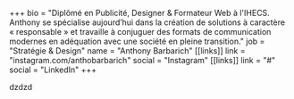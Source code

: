 +++
bio = "Diplômé en Publicité, Designer & Formateur Web à l'IHECS. Anthony se spécialise aujourd’hui dans la création de solutions à caractère « responsable » et travaille à conjuguer des formats de communication modernes en adéquation avec une société en pleine transition."
job = "Stratégie & Design"
name = "Anthony Barbarich"
[[links]]
link = "instagram.com/anthobarbarich"
social = "Instagram"
[[links]]
link = "#"
social = "LinkedIn"
+++

dzdzd